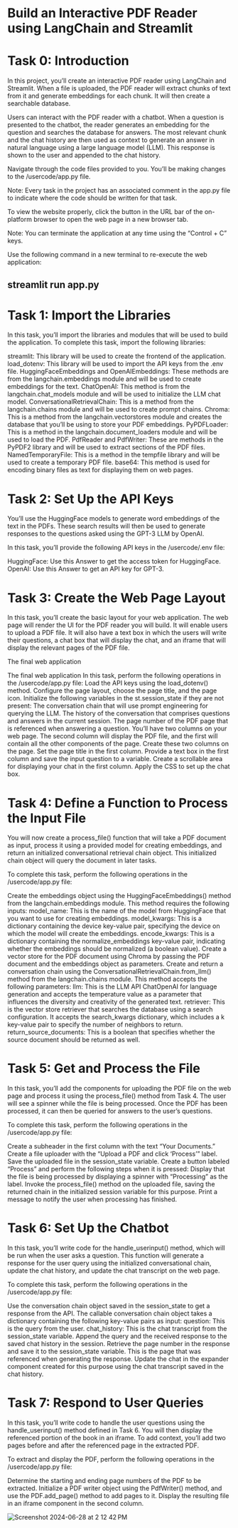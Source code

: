 
# Build an Interactive PDF Reader using LangChain and Streamlit



# Task 0: Introduction
In this project, you’ll create an interactive PDF reader using LangChain and Streamlit. When a file is uploaded, the PDF reader will extract chunks of text from it and generate embeddings for each chunk. It will then create a searchable database.

Users can interact with the PDF reader with a chatbot. When a question is presented to the chatbot, the reader generates an embedding for the question and searches the database for answers. The most relevant chunk and the chat history are then used as context to generate an answer in natural language using a large language model (LLM). This response is shown to the user and appended to the chat history.

Navigate through the code files provided to you. You’ll be making changes to the /usercode/app.py file.

Note: Every task in the project has an associated comment in the app.py file to indicate where the code should be written for that task.

To view the website properly, click the button in the URL bar of the on-platform browser to open the web page in a new browser tab.

Note: You can terminate the application at any time using the “Control + C” keys.

Use the following command in a new terminal to re-execute the web application:

## streamlit run app.py

# Task 1: Import the Libraries
In this task, you’ll import the libraries and modules that will be used to build the application. To complete this task, import the following libraries:

streamlit: This library will be used to create the frontend of the application.
load_dotenv: This library will be used to import the API keys from the .env file.
HuggingFaceEmbeddings and OpenAIEmbeddings: These methods are from the langchain.embeddings module and will be used to create embeddings for the text.
ChatOpenAI: This method is from the langchain.chat_models module and will be used to initialize the LLM chat model.
ConversationalRetrievalChain: This is a method from the langchain.chains module and will be used to create prompt chains.
Chroma: This is a method from the langchain.vectorstores module and creates the database that you’ll be using to store your PDF embeddings.
PyPDFLoader: This is a method in the langchain.document_loaders module and will be used to load the PDF.
PdfReader and PdfWriter: These are methods in the PyPDF2 library and will be used to extract sections of the PDF files.
NamedTemporaryFile: This is a method in the tempfile library and will be used to create a temporary PDF file.
base64: This method is used for encoding binary files as text for displaying them on web pages.


# Task 2: Set Up the API Keys
You’ll use the HuggingFace models to generate word embeddings of the text in the PDFs. These search results will then be used to generate responses to the questions asked using the GPT-3 LLM by OpenAI.

In this task, you’ll provide the following API keys in the /usercode/.env file:

HuggingFace: Use this Answer to get the access token for HuggingFace.
OpenAI: Use this Answer to get an API key for GPT-3.




# Task 3: Create the Web Page Layout
In this task, you’ll create the basic layout for your web application. The web page will render the UI for the PDF reader you will build. It will enable users to upload a PDF file. It will also have a text box in which the users will write their questions, a chat box that will display the chat, and an iframe that will display the relevant pages of the PDF file.


The final web application

The final web application
In this task, perform the following operations in the /usercode/app.py file:
Load the API keys using the load_dotenv() method.
Configure the page layout, choose the page title, and the page icon.
Initialize the following variables in the st.session_state if they are not present:
The conversation chain that will use prompt engineering for querying the LLM.
The history of the conversation that comprises questions and answers in the current session.
The page number of the PDF page that is referenced when answering a question.
You’ll have two columns on your web page. The second column will display the PDF file, and the first will contain all the other components of the page. Create these two columns on the page.
Set the page title in the first column.
Provide a text box in the first column and save the input question to a variable.
Create a scrollable area for displaying your chat in the first column. Apply the CSS to set up the chat box.


# Task 4: Define a Function to Process the Input File
You will now create a process_file() function that will take a PDF document as input, process it using a provided model for creating embeddings, and return an initialized conversational retrieval chain object. This initialized chain object will query the document in later tasks.

To complete this task, perform the following operations in the /usercode/app.py file:

Create the embeddings object using the HuggingFaceEmbeddings() method from the langchain.embeddings module. This method requires the following inputs:
model_name: This is the name of the model from HuggingFace that you want to use for creating embeddings.
model_kwargs: This is a dictionary containing the device key-value pair, specifying the device on which the model will create the embeddings.
encode_kwargs: This is a dictionary containing the normalize_embeddings key-value pair, indicating whether the embeddings should be normalized (a boolean value).
Create a vector store for the PDF document using Chroma by passing the PDF document and the embeddings object as parameters.
Create and return a conversation chain using the ConversationalRetrievalChain.from_llm() method from the langchain.chains module. This method accepts the following parameters:
llm: This is the LLM API ChatOpenAI for language generation and accepts the temperature value as a parameter that influences the diversity and creativity of the generated text.
retriever: This is the vector store retriever that searches the database using a search configuration. It accepts the search_kwargs dictionary, which includes a k key-value pair to specify the number of neighbors to return.
return_source_documents: This is a boolean that specifies whether the source document should be returned as well.



# Task 5: Get and Process the File
In this task, you’ll add the components for uploading the PDF file on the web page and process it using the process_file() method from Task 4. The user will see a spinner while the file is being processed. Once the PDF has been processed, it can then be queried for answers to the user’s questions.

To complete this task, perform the following operations in the /usercode/app.py file:

Create a subheader in the first column with the text “Your Documents.”
Create a file uploader with the “Upload a PDF and click ‘Process’” label. Save the uploaded file in the session_state variable. Create a button labeled “Process” and perform the following steps when it is pressed:
Display that the file is being processed by displaying a spinner with “Processing” as the label.
Invoke the process_file() method on the uploaded file, saving the returned chain in the initialized session variable for this purpose.
Print a message to notify the user when processing has finished.


# Task 6: Set Up the Chatbot
In this task, you’ll write code for the handle_userinput() method, which will be run when the user asks a question. This function will generate a response for the user query using the initialized conversational chain, update the chat history, and update the chat transcript on the web page.

To complete this task, perform the following operations in the /usercode/app.py file:

Use the conversation chain object saved in the session_state to get a response from the API. The callable conversation chain object takes a dictionary containing the following key-value pairs as input:
question: This is the query from the user.
chat_history: This is the chat transcript from the session_state variable.
Append the query and the received response to the saved chat history in the session.
Retrieve the page number in the response and save it to the session_state variable. This is the page that was referenced when generating the response.
Update the chat in the expander component created for this purpose using the chat transcript saved in the chat history.


# Task 7: Respond to User Queries
In this task, you’ll write code to handle the user questions using the handle_userinput() method defined in Task 6. You will then display the referenced portion of the book in an iframe. To add context, you’ll add two pages before and after the referenced page in the extracted PDF.

To extract and display the PDF, perform the following operations in the /usercode/app.py file:

Determine the starting and ending page numbers of the PDF to be extracted.
Initialize a PDF writer object using the PdfWriter() method, and use the PDF.add_page() method to add pages to it.
Display the resulting file in an iframe component in the second column.

![Screenshot 2024-06-28 at 2 12 42 PM](https://github.com/ChaitanyaKarnati/Build-an-Interactive-PDF-Reader-using-LangChain-and-Streamlit/assets/126136362/c7f49d75-1bad-4ca7-a7c0-e1633aee6890)





